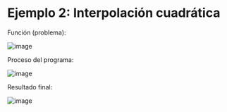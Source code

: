 # Ejemplo 2: Interpolación cuadrática

Función (problema):

![image](https://github.com/22030130/Numerical-Methods-/assets/147437999/c11947a9-08b3-4fc2-84bb-379fae549af4)

Proceso del programa:

![image](https://github.com/22030130/Numerical-Methods-/assets/147437999/7a1056df-1b08-4002-8073-23d54eab87bc)

Resultado final:

![image](https://github.com/22030130/Numerical-Methods-/assets/147437999/eb677170-2374-4005-8c31-b78a293f04de)


